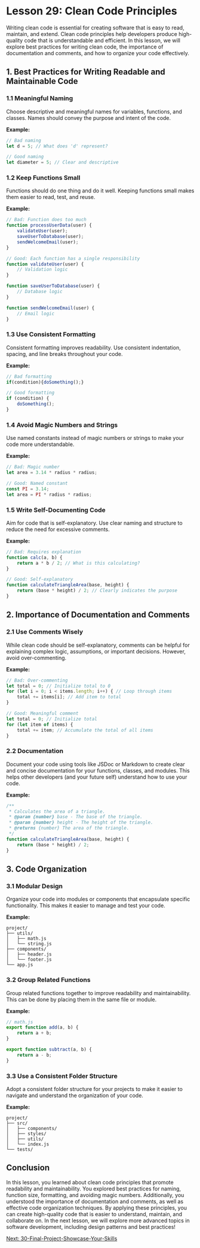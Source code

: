 # Lesson 29: Clean Code Principles

Writing clean code is essential for creating software that is easy to read, maintain, and extend. Clean code principles help developers produce high-quality code that is understandable and efficient. In this lesson, we will explore best practices for writing clean code, the importance of documentation and comments, and how to organize your code effectively.

## 1. Best Practices for Writing Readable and Maintainable Code

### 1.1 Meaningful Naming

Choose descriptive and meaningful names for variables, functions, and classes. Names should convey the purpose and intent of the code.

**Example:**
```javascript
// Bad naming
let d = 5; // What does 'd' represent?

// Good naming
let diameter = 5; // Clear and descriptive
```

### 1.2 Keep Functions Small

Functions should do one thing and do it well. Keeping functions small makes them easier to read, test, and reuse.

**Example:**
```javascript
// Bad: Function does too much
function processUserData(user) {
    validateUser(user);
    saveUserToDatabase(user);
    sendWelcomeEmail(user);
}

// Good: Each function has a single responsibility
function validateUser(user) {
    // Validation logic
}

function saveUserToDatabase(user) {
    // Database logic
}

function sendWelcomeEmail(user) {
    // Email logic
}
```

### 1.3 Use Consistent Formatting

Consistent formatting improves readability. Use consistent indentation, spacing, and line breaks throughout your code.

**Example:**
```javascript
// Bad formatting
if(condition){doSomething();}

// Good formatting
if (condition) {
    doSomething();
}
```

### 1.4 Avoid Magic Numbers and Strings

Use named constants instead of magic numbers or strings to make your code more understandable.

**Example:**
```javascript
// Bad: Magic number
let area = 3.14 * radius * radius;

// Good: Named constant
const PI = 3.14;
let area = PI * radius * radius;
```

### 1.5 Write Self-Documenting Code

Aim for code that is self-explanatory. Use clear naming and structure to reduce the need for excessive comments.

**Example:**
```javascript
// Bad: Requires explanation
function calc(a, b) {
    return a * b / 2; // What is this calculating?
}

// Good: Self-explanatory
function calculateTriangleArea(base, height) {
    return (base * height) / 2; // Clearly indicates the purpose
}
```

## 2. Importance of Documentation and Comments

### 2.1 Use Comments Wisely

While clean code should be self-explanatory, comments can be helpful for explaining complex logic, assumptions, or important decisions. However, avoid over-commenting.

**Example:**
```javascript
// Bad: Over-commenting
let total = 0; // Initialize total to 0
for (let i = 0; i < items.length; i++) { // Loop through items
    total += items[i]; // Add item to total
}

// Good: Meaningful comment
let total = 0; // Initialize total
for (let item of items) {
    total += item; // Accumulate the total of all items
}
```

### 2.2 Documentation

Document your code using tools like JSDoc or Markdown to create clear and concise documentation for your functions, classes, and modules. This helps other developers (and your future self) understand how to use your code.

**Example:**
```javascript
/**
 * Calculates the area of a triangle.
 * @param {number} base - The base of the triangle.
 * @param {number} height - The height of the triangle.
 * @returns {number} The area of the triangle.
 */
function calculateTriangleArea(base, height) {
    return (base * height) / 2;
}
```

## 3. Code Organization

### 3.1 Modular Design

Organize your code into modules or components that encapsulate specific functionality. This makes it easier to manage and test your code.

**Example:**
```plaintext
project/
├── utils/
│   ├── math.js
│   └── string.js
├── components/
│   ├── header.js
│   └── footer.js
└── app.js
```

### 3.2 Group Related Functions

Group related functions together to improve readability and maintainability. This can be done by placing them in the same file or module.

**Example:**
```javascript
// math.js
export function add(a, b) {
    return a + b;
}

export function subtract(a, b) {
    return a - b;
}
```

### 3.3 Use a Consistent Folder Structure

Adopt a consistent folder structure for your projects to make it easier to navigate and understand the organization of your code.

**Example:**
```plaintext
project/
├── src/
│   ├── components/
│   ├── styles/
│   ├── utils/
│   └── index.js
└── tests/
```

## Conclusion

In this lesson, you learned about clean code principles that promote readability and maintainability. You explored best practices for naming, function size, formatting, and avoiding magic numbers. Additionally, you understood the importance of documentation and comments, as well as effective code organization techniques. By applying these principles, you can create high-quality code that is easier to understand, maintain, and collaborate on. In the next lesson, we will explore more advanced topics in software development, including design patterns and best practices!

[Next: 30-Final-Project-Showcase-Your-Skills](./30-Final-Project-Showcase-Your-Skills.md)